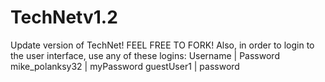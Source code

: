 # TechNetv1.2
Update version of TechNet!
FEEL FREE TO FORK!
Also, in order to login to the user interface, use any of these logins:
Username | Password
mike_polanksy32 | myPassword
guestUser1 | password
